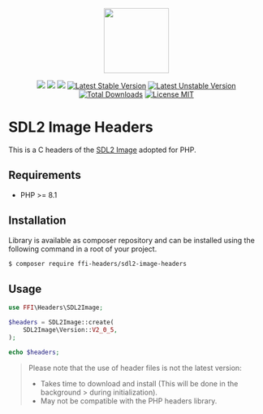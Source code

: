 <p align="center">
    <a href="https://github.com/php-ffi-headers">
        <img src="https://avatars.githubusercontent.com/u/101121010?s=256" width="128" />
    </a>
</p>

<p align="center">
    <a href="https://github.com/php-ffi-headers/sdl2-image-headers/actions"><img src="https://github.com/php-ffi-headers/sdl2-image-headers/workflows/build/badge.svg"></a>
    <a href="https://packagist.org/packages/ffi-headers/sdl2-image-headers"><img src="https://img.shields.io/badge/PHP-8.1.0-ff0140.svg"></a>
    <a href="https://packagist.org/packages/ffi-headers/sdl2-image-headers"><img src="https://img.shields.io/badge/SDL2%20Image-2.0.5-cc3c20.svg"></a>
    <a href="https://packagist.org/packages/ffi-headers/sdl2-image-headers"><img src="https://poser.pugx.org/ffi-headers/sdl2-image-headers/version" alt="Latest Stable Version"></a>
    <a href="https://packagist.org/packages/ffi-headers/sdl2-image-headers"><img src="https://poser.pugx.org/ffi-headers/sdl2-image-headers/v/unstable" alt="Latest Unstable Version"></a>
    <a href="https://packagist.org/packages/ffi-headers/sdl2-image-headers"><img src="https://poser.pugx.org/ffi-headers/sdl2-image-headers/downloads" alt="Total Downloads"></a>
    <a href="https://raw.githubusercontent.com/php-ffi-headers/sdl2-image-headers/master/LICENSE.md"><img src="https://poser.pugx.org/ffi-headers/sdl2-image-headers/license" alt="License MIT"></a>
</p>

# SDL2 Image Headers

This is a C headers of the [SDL2 Image](https://www.libsdl.org/projects/SDL_image) adopted for PHP.

## Requirements

- PHP >= 8.1

## Installation

Library is available as composer repository and can be installed using the
following command in a root of your project.

```sh
$ composer require ffi-headers/sdl2-image-headers
```

## Usage

```php
use FFI\Headers\SDL2Image;

$headers = SDL2Image::create(
    SDL2Image\Version::V2_0_5,
);

echo $headers;
```

> Please note that the use of header files is not the latest version:
> - Takes time to download and install (This will be done in the background
    >   during initialization).
> - May not be compatible with the PHP headers library.

